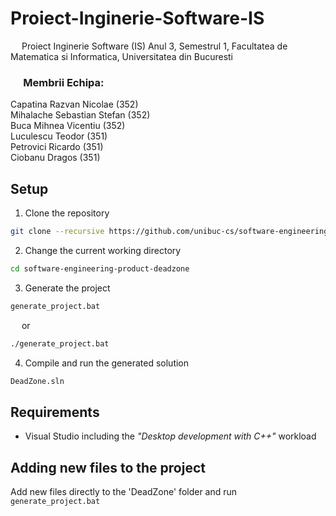﻿# Proiect-Inginerie-Software-IS

&emsp; Proiect Inginerie Software (IS) Anul 3, Semestrul 1, Facultatea de Matematica si Informatica, Universitatea din Bucuresti <br/>

### &emsp; Membrii Echipa: <br/>
Capatina Razvan Nicolae ($352$) <br/> 
Mihalache Sebastian Stefan ($352$) <br/>
Buca Mihnea Vicentiu ($352$) <br/>
Luculescu Teodor ($351$) <br/>
Petrovici Ricardo ($351$) <br/>
Ciobanu Dragos ($351$) <br/>

## Setup  
1. Clone the repository
```sh
git clone --recursive https://github.com/unibuc-cs/software-engineering-product-deadzone
```

2. Change the current working directory
```sh
cd software-engineering-product-deadzone
```

3. Generate the project
```sh
generate_project.bat
```
&emsp; or <br/>
```sh
./generate_project.bat
```

4. Compile and run the generated solution
```sh
DeadZone.sln
```

## Requirements
- Visual Studio including the *"Desktop development with C++"* workload

## Adding new files to the project
Add new files directly to the 'DeadZone' folder and run `generate_project.bat`
